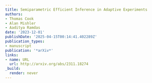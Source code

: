 ```yaml
---
title: Semiparametric Efficient Inference in Adaptive Experiments
authors:
- Thomas Cook
- Alan Mishler
- Aaditya Ramdas
date: '2023-12-01'
publishDate: '2025-04-15T00:14:41.402289Z'
publication_types:
- manuscript
publication: '*arXiv*'
links:
- name: URL
  url: http://arxiv.org/abs/2311.18274
_build:
  render: never
---
```

